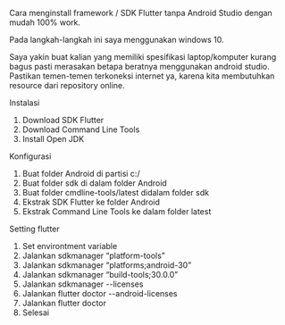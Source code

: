 Cara menginstall framework / SDK Flutter tanpa Android Studio dengan mudah 100% work.

Pada langkah-langkah ini saya menggunakan windows 10.

Saya yakin buat kalian yang memiliki spesifikasi laptop/komputer kurang bagus pasti merasakan betapa beratnya menggunakan android studio. Pastikan temen-temen terkoneksi internet ya, karena kita membutuhkan resource dari repository online.

Instalasi
1. Download SDK Flutter
2. Download Command Line Tools
3. Install Open JDK

Konfigurasi
1. Buat folder Android di partisi c:/
2. Buat folder sdk di dalam folder Android
3. Buat folder cmdline-tools/latest didalam folder sdk
4. Ekstrak SDK Flutter ke folder Android
5. Ekstrak Command Line Tools ke dalam folder latest 

Setting flutter
1. Set environtment variable
2. Jalankan sdkmanager “platform-tools”
3. Jalankan sdkmanager “platforms;android-30”
4. Jalankan sdkmanager “build-tools;30.0.0”
5. Jalankan sdkmanager --licenses
6. Jalankan flutter doctor --android-licenses
7. Jalankan flutter doctor
8. Selesai

